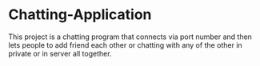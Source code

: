 # Chatting-Application
This project is a chatting program that connects via port number and then lets people to add friend each other or chatting with any of the other in private or  in server all together.
